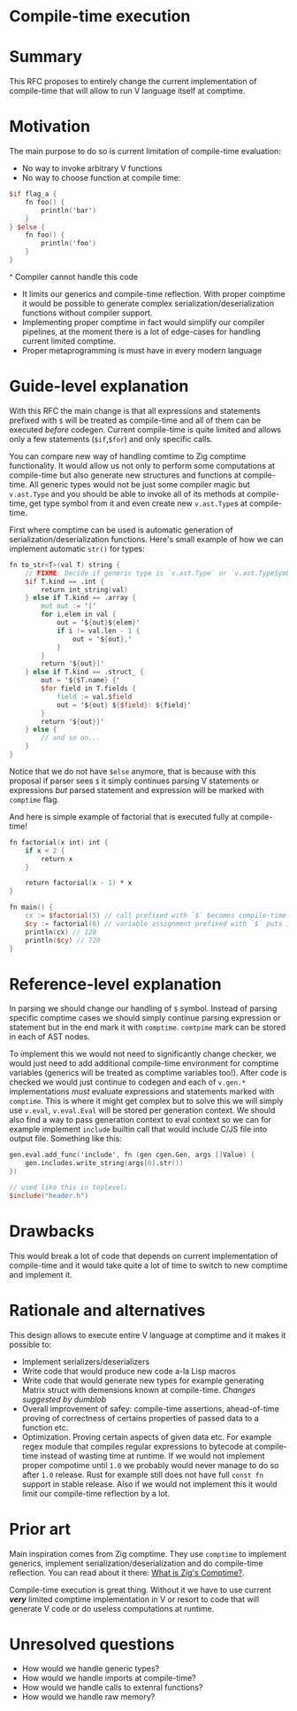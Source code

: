 # Compile-time execution

# Summary 

This RFC proposes to entirely change the current implementation of compile-time that will allow to run V language itself at comptime.

# Motivation

 The main purpose to do so is current limitation of compile-time evaluation:
- No way to invoke arbitrary V functions
- No way to choose function at compile time: 
```v
$if flag_a {
    fn foo() {
        println('bar')
    }
} $else {
    fn foo() {
        println('foo')
    }
}
```
^ Compiler cannot handle this code 

- It limits our generics and compile-time reflection. With proper comptime it would be possible to generate complex serialization/deserialization functions without compiler support. 
- Implementing proper comptime in fact would simplify our compiler pipelines, at the moment there is a lot of edge-cases for handling current limited comptime. 
- Proper metaprogramming is must have in every modern language 


# Guide-level explanation 

With this RFC the main change is that all expressions and statements prefixed with `$` will be treated as compile-time and all of them can be executed *before* codegen. Current compile-time is quite limited and allows only a few statements (`$if`,`$for`) and only specific calls.

You can compare new way of handling comtime to Zig comptime functionality. It would allow us not only to perform some computations at compile-time but also generate new structures and functions at compile-time. All generic types would not be just some compiler magic but `v.ast.Type` and you should be able to invoke all of its methods at compile-time, get type symbol from it and even create new `v.ast.Type`s at compile-time.  

First where comptime can be used is automatic generation of serialization/deserialization functions. Here's small example of how we can implement automatic `str()` for types: 
```v
fn to_str<T>(val T) string {
    // FIXME: Decide if generic type is `v.ast.Type` or `v.ast.TypeSymbol`
    $if T.kind == .int {
        return int_string(val)
    } else if T.kind == .array {
        mut out := '['
        for i,elem in val {
            out = '${out}${elem}'
            if i != val.len - 1 {
                out = '${out},'
            }
        }
        return '${out}]'
    } else if T.kind == .struct_ {
        out = '${$T.name} {'
        $for field in T.fields {
            field := val.$field 
            out = '${out} ${$field}: ${field}'
        }
        return '${out}}'
    } else {
        // and so on...
    }
}
```

Notice that we do not have `$else` anymore, that is because with this proposal if parser sees `$` it simply continues parsing V statements or expressions *but* parsed statement and expression will be marked with `comptime` flag.

And here is simple example of factorial that is executed fully at compile-time! 
```v
fn factorial(x int) int {
    if x < 2 {
        return x 
    } 

    return factorial(x - 1) * x
}

fn main() {
    cx := $factorial(5) // call prefixed with `$` becomes compile-time call
    $cy := factorial(6) // variable assignment prefixed with `$` puts it to compile-time environment 
    println(cx) // 120 
    println($cy) // 720
}
```

# Reference-level explanation 

In parsing we should change our handling of `$` symbol. Instead of parsing specific comptime cases we should simply continue parsing expression or statement but in the end mark it with `comptime`. `comtpime` mark can be stored in each of AST nodes. 

To implement this we would not need to significantly change checker, we would just need to add additional compile-time environment for comptime variables (generics will be treated as comptime variables too!). After code is checked we would just continue to codegen and each of `v.gen.*` implementations *must* evaluate expressions and statements marked with `comptime`. This is where it might get complex but to solve this we will simply use `v.eval`, `v.eval.Eval` will be stored per generation context. We should also find a way to pass generation context to eval context so we can for example implement `include` builtin call that would include C/JS file into output file. Something like this:

```v
gen.eval.add_func('include', fn (gen cgen.Gen, args []Value) {
    gen.includes.write_string(args[0].str())
})

// used like this in toplevel:
$include("header.h")
```

# Drawbacks 
This would break a lot of code that depends on current implementation of compile-time and it would take quite a lot of time to switch to new comptime and implement it. 

# Rationale and alternatives 

This design allows to execute entire V language at comptime and it makes it possible to:
- Implement serializers/deserializers
- Write code that would produce new code a-la Lisp macros 
- Write code that would generate new types for example generating Matrix struct with demensions known at compile-time.
*Changes suggested by dumblob*
- Overall improvement of safey: compile-time assertions, ahead-of-time proving of correctness of certains properties of passed data to a function etc.
- Optimization. Proving certain aspects of given data etc. For example regex module that compiles regular expressions to bytecode at compile-time instead of wasting time at runtime.
If we would not implement proper compotime until `1.0` we probably would never manage to do so after `1.0` release. Rust for example still does not have full `const fn` support in stable release. Also if we would not implement this it would limit our compile-time reflection by a lot. 

# Prior art 

Main inspiration comes from Zig comptime. They use `comptime` to implement generics, implement serialization/deserialization and do compile-time reflection. You can read about it there: [What is Zig's Comptime?](https://kristoff.it/blog/what-is-zig-comptime/). 

Compile-time execution is great thing. Without it we have to use current ***very*** limited comptime implementation in V or resort to code that will generate V code or do useless computations at runtime. 

# Unresolved questions

- How would we handle generic types? 
- How would we handle imports at compile-time? 
- How would we handle calls to extenral functions?
- How would we handle raw memory? 

